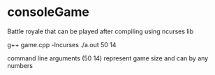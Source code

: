 # consoleGame
Battle royale that can be played after compiling using ncurses lib

g++ game.cpp -lncurses
./a.out 50 14

command line arguments (50 14) represent game size and can by any numbers
